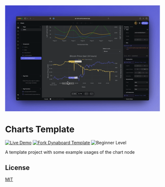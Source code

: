 ![Preview](charts.gif)

# Charts Template

[![Live Demo](https://img.shields.io/badge/live%20demo-view-green)](https://charts.dynaboard.app/) [![Fork Dynaboard Template](https://img.shields.io/badge/dynaboard-fork-purple)](https://dynaboard.new/dynaboard/dynaboard--charts) ![Beginner Level](https://img.shields.io/badge/level-beginner-blue)

A template project with some example usages of the chart node

## License

[MIT](LICENSE)

